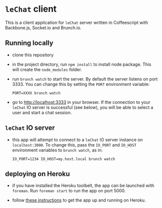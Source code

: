# `leChat` client

This is a client application for `leChat` server written in Coffeescript with Backbone.js, Socket.io and Brunch.io.

## Running locally

  * clone this repository
  
  * in the project directory, run `npm install` to install node package. This will create the `node_modules` folder.
  
  * run `brunch watch` to start the server. By default the server listens on port 3333. You can change this by setting the `PORT` environment variable:
  
        PORT=XXXX brunch watch
  
  * go to [http://localhost:3333](http://localhost:3333) in your browser. If the connection to your `leChat` IO server is successful (see below), you will be able to select a user and start a chat session.
  
## `leChat` IO server

  * this app will attempt to connect to a `leChat` IO server instance on `localhost:3000`. To change this, pass the `IO_PORT` and `IO_HOST` environment variables to `brunch watch`, as in:
  
        IO_PORT=1234 IO_HOST=my.host.local brunch watch
        
## deploying on Heroku

  * if you have installed the Heroku toolbelt, the app can be launched with `foreman`. Run `foreman start` to run the app on port 5000.
  
  * follow [these instructions](https://devcenter.heroku.com/articles/nodejs) to get the app up and running on Heroku.